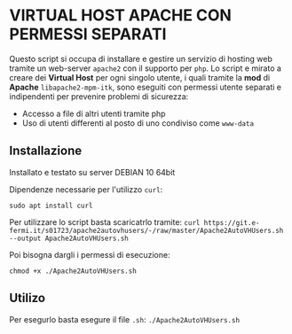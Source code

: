 # VIRTUAL HOST APACHE CON PERMESSI SEPARATI

Questo script si occupa di installare e gestire un servizio di hosting web tramite un web-server `apache2` con il supporto per `php`.
Lo script e mirato a creare dei **Virtual Host** per ogni singolo utente, i quali tramite la **mod** di **Apache** `libapache2-mpm-itk`, sono eseguiti con permessi utente separati e indipendenti per prevenire problemi di sicurezza:

- Accesso a file di altri utenti tramite php
- Uso di utenti differenti al posto di uno condiviso come `www-data`

## Installazione

Installato e testato su server DEBIAN 10 64bit

Dipendenze necessarie per l'utilizzo `curl`:

`sudo apt install curl`

Per utilizzare lo script basta scaricatrlo tramite:
`curl https://git.e-fermi.it/s01723/apache2autovhusers/-/raw/master/Apache2AutoVHUsers.sh --output Apache2AutoVHUsers.sh`

Poi bisogna dargli i permessi di esecuzione:

`chmod +x ./Apache2AutoVHUsers.sh`

## Utilizo

Per esegurlo basta esegure il file `.sh`:
`./Apache2AutoVHUsers.sh`
